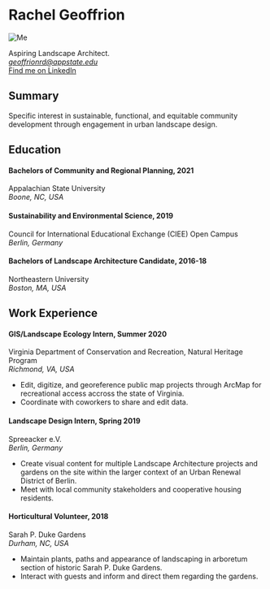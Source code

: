 # Rachel Geoffrion
![Me](https://media-exp1.licdn.com/dms/image/C4E03AQH4ziq9SDZbYA/profile-displayphoto-shrink_800_800/0?e=1604534400&v=beta&t=gg7wZNLLTAFFt2LYZHWFCMd_Jw4LPpelTv2Nx5SeBMc)

Aspiring Landscape Architect.  
*geoffrionrd@appstate.edu*  
[Find me on LinkedIn](https://www.linkedin.com/in/rachelgeoffrion/)

## Summary
Specific interest in sustainable, functional, and equitable community development through engagement in urban landscape design.

## Education
#### Bachelors of Community and Regional Planning, 2021
Appalachian State University  
*Boone, NC, USA*  
#### Sustainability and Environmental Science, 2019
Council for International Educational Exchange (CIEE) Open Campus  
*Berlin, Germany*  
#### Bachelors of Landscape Architecture Candidate, 2016-18
Northeastern University  
*Boston, MA, USA*  

## Work Experience
#### GIS/Landscape Ecology Intern, Summer 2020
Virginia Department of Conservation and Recreation, Natural Heritage Program  
*Richmond, VA, USA*
  * Edit, digitize, and georeference public map projects through ArcMap for recreational access accross the state of Virginia.
  * Coordinate with coworkers to share and edit data. 
#### Landscape Design Intern, Spring 2019
Spreeacker e.V.  
*Berlin, Germany*
  * Create visual content for multiple Landscape Architecture projects and gardens on the site within the larger context of an Urban Renewal District of Berlin.
  * Meet with local community stakeholders and cooperative housing residents.   
#### Horticultural Volunteer, 2018
Sarah P. Duke Gardens  
*Durham, NC, USA*
  * Maintain plants, paths and appearance of landscaping in arboretum section of historic Sarah P. Duke Gardens.
  * Interact with guests and inform and direct them regarding the gardens. 
